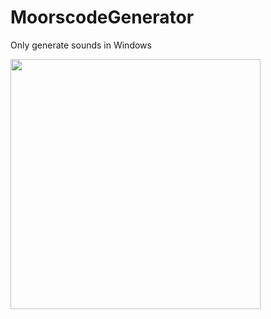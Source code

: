 # MoorscodeGenerator

Only generate sounds in Windows

<img src="https://github.com/mincongzhang/MorsecodeGenerator/raw/master/example.png" height="400"/>


